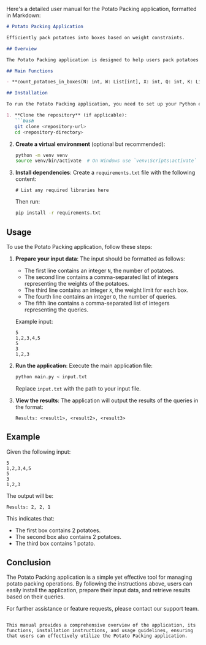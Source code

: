 Here's a detailed user manual for the Potato Packing application, formatted in Markdown:

```markdown
# Potato Packing Application

Efficiently pack potatoes into boxes based on weight constraints.

## Overview

The Potato Packing application is designed to help users pack potatoes into boxes while adhering to specified weight limits. The application reads input data regarding the weights of potatoes and processes them to determine how many potatoes can be packed into each box. Users can also query the number of potatoes packed in specific boxes.

## Main Functions

- **count_potatoes_in_boxes(N: int, W: List[int], X: int, Q: int, K: List[int])**: This function takes the number of potatoes, their weights, the weight limit for each box, the number of queries, and the specific queries themselves. It returns a list of results corresponding to the queries.

## Installation

To run the Potato Packing application, you need to set up your Python environment and install the necessary dependencies. Follow these steps:

1. **Clone the repository** (if applicable):
   ```bash
   git clone <repository-url>
   cd <repository-directory>
   ```

2. **Create a virtual environment** (optional but recommended):
   ```bash
   python -m venv venv
   source venv/bin/activate  # On Windows use `venv\Scripts\activate`
   ```

3. **Install dependencies**:
   Create a `requirements.txt` file with the following content:
   ```
   # List any required libraries here
   ```

   Then run:
   ```bash
   pip install -r requirements.txt
   ```

## Usage

To use the Potato Packing application, follow these steps:

1. **Prepare your input data**: The input should be formatted as follows:
   - The first line contains an integer `N`, the number of potatoes.
   - The second line contains a comma-separated list of integers representing the weights of the potatoes.
   - The third line contains an integer `X`, the weight limit for each box.
   - The fourth line contains an integer `Q`, the number of queries.
   - The fifth line contains a comma-separated list of integers representing the queries.

   Example input:
   ```
   5
   1,2,3,4,5
   5
   3
   1,2,3
   ```

2. **Run the application**:
   Execute the main application file:
   ```bash
   python main.py < input.txt
   ```
   Replace `input.txt` with the path to your input file.

3. **View the results**: The application will output the results of the queries in the format:
   ```
   Results: <result1>, <result2>, <result3>
   ```

## Example

Given the following input:
```
5
1,2,3,4,5
5
3
1,2,3
```

The output will be:
```
Results: 2, 2, 1
```

This indicates that:
- The first box contains 2 potatoes.
- The second box also contains 2 potatoes.
- The third box contains 1 potato.

## Conclusion

The Potato Packing application is a simple yet effective tool for managing potato packing operations. By following the instructions above, users can easily install the application, prepare their input data, and retrieve results based on their queries.

For further assistance or feature requests, please contact our support team.
```

This manual provides a comprehensive overview of the application, its functions, installation instructions, and usage guidelines, ensuring that users can effectively utilize the Potato Packing application.